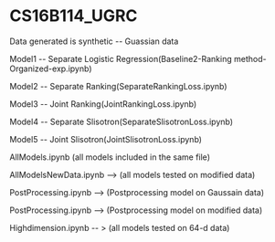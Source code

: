 # CS16B114_UGRC
Data generated is synthetic -- Guassian data

Model1 -- Separate Logistic Regression(Baseline2-Ranking method-Organized-exp.ipynb)

Model2 -- Separate Ranking(SeparateRankingLoss.ipynb)

Model3 -- Joint Ranking(JointRankingLoss.ipynb)

Model4 -- Separate Slisotron(SeparateSlisotronLoss.ipynb)

Model5 -- Joint Slisotron(JointSlisotronLoss.ipynb)

AllModels.ipynb (all models included in the same file)

AllModelsNewData.ipynb --> (all models tested on modified data)

PostProcessing.ipynb --> (Postprocessing model on Gaussain data)


PostProcessing.ipynb --> (Postprocessing model on modified data)

Highdimension.ipynb -- > (all models tested on 64-d data)
